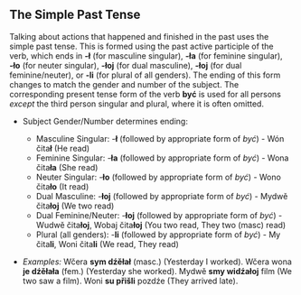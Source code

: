 ## The Simple Past Tense

Talking about actions that happened and finished in the past uses the simple past tense. This is formed using the past active participle of the verb, which ends in **-ł** (for masculine singular), **-ła** (for feminine singular), **-ło** (for neuter singular), **-łoj** (for dual masculine), **-łoj** (for dual feminine/neuter), or **-li** (for plural of all genders). The ending of this form changes to match the gender and number of the subject. The corresponding present tense form of the verb **być** is used for all persons *except* the third person singular and plural, where it is often omitted.

* Subject Gender/Number determines ending:
    * Masculine Singular: -**ł** (followed by appropriate form of *być*) - Wón čita**ł** (He read)
    * Feminine Singular: -**ła** (followed by appropriate form of *być*) - Wona čita**ła** (She read)
    * Neuter Singular: -**ło** (followed by appropriate form of *być*) - Wono čita**ło** (It read)
    * Dual Masculine: -**łoj** (followed by appropriate form of *być*) - Mydwě čita**łoj** (We two read)
    * Dual Feminine/Neuter: -**łoj** (followed by appropriate form of *być*) - Wudwě čita**łoj**, Wobaj čita**łoj** (You two read, They two (masc) read)
    * Plural (all genders): -**li** (followed by appropriate form of *być*) - My čita**li**, Woni čita**li** (We read, They read)

* *Examples:* Wčera **sym dźěłał** (masc.) (Yesterday I worked). Wčera wona **je dźěłała** (fem.) (Yesterday she worked). Mydwě **smy widźałoj** film (We two saw a film). Woni **su přišli** pozdźe (They arrived late).